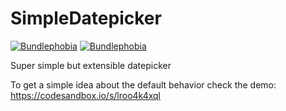 # SimpleDatepicker
[![Bundlephobia](https://img.shields.io/badge/dynamic/json.svg?label=minified%20size&url=https%3A%2F%2Fbundlephobia.com%2Fapi%2Fsize%3Fpackage%3Dsimple-ts-date-picker%26record%3Dtrue&query=size&suffix=%20bytes&colorB=%230a7bbc)](https://bundlephobia.com/result?p=simple-ts-date-picker)
[![Bundlephobia](https://img.shields.io/badge/dynamic/json.svg?label=minzipped%20size&url=https%3A%2F%2Fbundlephobia.com%2Fapi%2Fsize%3Fpackage%3Dsimple-ts-date-picker%26record%3Dtrue&query=gzip&suffix=%20bytes&colorB=%230a7bbc)](https://bundlephobia.com/result?p=simple-ts-date-picker)


Super simple but extensible datepicker

To get a simple idea about the default behavior check the demo: https://codesandbox.io/s/lroo4k4xql

